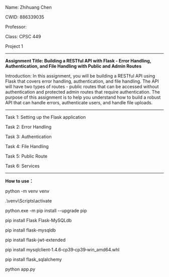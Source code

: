Name: Zhihuang Chen

CWID: 886339035

Professor: 

Class: CPSC 449

Project 1



-----------------------------------------------------------------------------------------------------------------------------------------------------------------------------------

**Assignment Title: Building a RESTful API with Flask - Error Handling, Authentication, and File Handling with Public and Admin Routes**

Introduction:
In this assignment, you will be building a RESTful API using Flask that covers error handling, authentication, and file handling. The API will have two types of routes - public routes that can be accessed without authentication and protected admin routes that require authentication. The purpose of this assignment is to help you understand how to build a robust API that can handle errors, authenticate users, and handle file uploads.

-----------------------------------------------------------------------------------------------------------------------------------------------------------------------------------
Task 1: Setting up the Flask application

Task 2: Error Handling

Task 3: Authentication

Task 4: File Handling

Task 5: Public Route

Task 6: Services


-----------------------------------------------------------------------------------------------------------------------------------------------------------------------------------
**How to use：**

python -m venv venv

.\venv\Scripts\activate

python.exe -m pip install --upgrade pip

pip install Flask Flask-MySQLdb


pip install flask-mysqldb

pip install flask-jwt-extended

pip install mysqlclient‑1.4.6‑cp39‑cp39‑win_amd64.whl

pip install flask_sqlalchemy

python app.py
